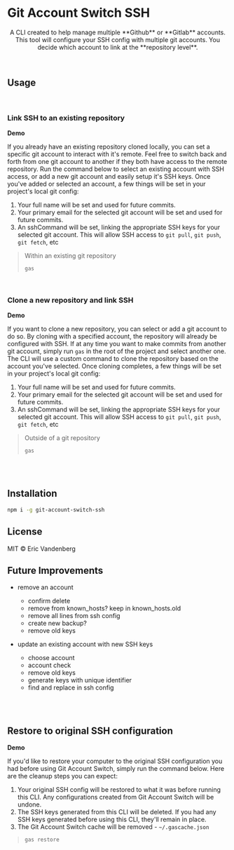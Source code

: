 # Git Account Switch SSH

<p align="center">A CLI created to help manage multiple **Github** or **Gitlab** accounts. This tool will configure your SSH config with multiple git accounts. You decide which account to link at the **repository level**.</p>

<br />

## Usage

<br />

### Link SSH to an existing repository

**Demo**

If you already have an existing repository cloned locally, you can set a specific git account to interact with it's remote. Feel free to switch back and forth from one git account to another if they both have access to the remote repository. Run the command below to select an existing account with SSH access, or add a new git account and easily setup it's SSH keys. Once you've added or selected an account, a few things will be set in your project's local git config:

1. Your full name will be set and used for future commits.
2. Your primary email for the selected git account will be set and used for future commits.
3. An sshCommand will be set, linking the appropriate SSH keys for your selected git account. This will allow SSH access to `git pull`, `git push`, `git fetch`, etc

> Within an existing git repository
>
> ```sh
> gas
> ```

<br />

### Clone a new repository and link SSH

**Demo**

If you want to clone a new repository, you can select or add a git account to do so. By cloning with a specified account, the repository will already be configured with SSH. If at any time you want to make commits from another git account, simply run `gas` in the root of the project and select another one. The CLI will use a custom command to clone the repository based on the account you've selected. Once cloning completes, a few things will be set in your project's local git config:

1. Your full name will be set and used for future commits.
2. Your primary email for the selected git account will be set and used for future commits.
3. An sshCommand will be set, linking the appropriate SSH keys for your selected git account. This will allow SSH access to `git pull`, `git push`, `git fetch`, etc

> Outside of a git repository
>
> ```sh
> gas
> ```

<br />
<br />

## Installation

```sh
npm i -g git-account-switch-ssh
```

## License

MIT © Eric Vandenberg

## Future Improvements

- remove an account

  - confirm delete
  - remove from known_hosts? keep in known_hosts.old
  - remove all lines from ssh config
  - create new backup?
  - remove old keys

- update an existing account with new SSH keys

  - choose account
  - account check
  - remove old keys
  - generate keys with unique identifier
  - find and replace in ssh config

<br />
<br />

## Restore to original SSH configuration

**Demo**

If you'd like to restore your computer to the original SSH configuration you had before using Git Account Switch, simply run the command below. Here are the cleanup steps you can expect:

1. Your original SSH config will be restored to what it was before running this CLI. Any configurations created from Git Account Switch will be undone.
2. The SSH keys generated from this CLI will be deleted. If you had any SSH keys generated before using this CLI, they'll remain in place.
3. The Git Account Switch cache will be removed - `~/.gascache.json`

> ```sh
> gas restore
> ```
